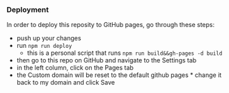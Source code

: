 
### Deployment

In order to deploy this reposity to GitHub pages, go through these steps:
* push up your changes
* run `npm run deploy`
    * this is a personal script that runs `npm run build&&gh-pages -d build`
* then go to this repo on GitHub and navigate to the Settings tab
* in the left column, click on the Pages tab
* the Custom domain will be reset to the default github pages * change it back to my domain and click Save
